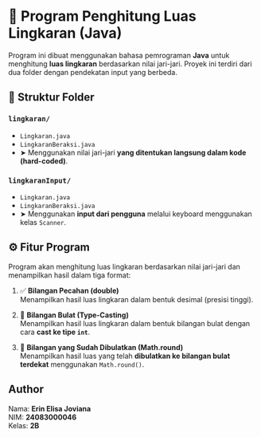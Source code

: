 # 📐 Program Penghitung Luas Lingkaran (Java)

Program ini dibuat menggunakan bahasa pemrograman **Java** untuk menghitung **luas lingkaran** berdasarkan nilai jari-jari. Proyek ini terdiri dari dua folder dengan pendekatan input yang berbeda.


## 📁 Struktur Folder

### `lingkaran/`
- `Lingkaran.java`
- `LingkaranBeraksi.java`
- ➤ Menggunakan nilai jari-jari **yang ditentukan langsung dalam kode (hard-coded)**.

### `lingkaranInput/`
- `Lingkaran.java`
- `LingkaranBeraksi.java`
- ➤ Menggunakan **input dari pengguna** melalui keyboard menggunakan kelas `Scanner`.


## ⚙️ Fitur Program

Program akan menghitung luas lingkaran berdasarkan nilai jari-jari dan menampilkan hasil dalam tiga format:

1. ✅ **Bilangan Pecahan (double)**  
   Menampilkan hasil luas lingkaran dalam bentuk desimal (presisi tinggi).

2. 🔄 **Bilangan Bulat (Type-Casting)**  
   Menampilkan hasil luas lingkaran dalam bentuk bilangan bulat dengan cara **cast ke tipe `int`**.

3. 🧮 **Bilangan yang Sudah Dibulatkan (Math.round)**  
   Menampilkan hasil luas yang telah **dibulatkan ke bilangan bulat terdekat** menggunakan `Math.round()`.


 ## Author
 Nama: **Erin Elisa Joviana**  
 NIM: **24083000046**  
 Kelas: **2B**  
